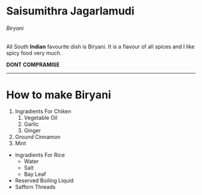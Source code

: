 # Saisumithra Jagarlamudi
###### Biryani

All South **Indian** favourite dish is Biryani. It is a flavour of all spices and I like spicy food very much.

**DONT COMPRAMISE**

***

# How to make Biryani
1. Ingradients For Chiken
    1. Vegetable Oil
    2. Garlic
    3. Ginger
2. Ground Cinnamon
3. Mint

* Ingradients For Rice
    * Water
    * Salt
    * Bay Leaf
* Reserved Boiling Liquid
* Safforn Threads



